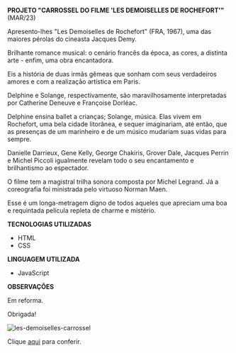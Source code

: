 **PROJETO "CARROSSEL DO FILME 'LES DEMOISELLES DE ROCHEFORT'"** (MAR/23)

<p>Apresento-lhes "Les Demoiselles de Rochefort" (FRA, 1967), uma das maiores pérolas do cineasta Jacques Demy.</p>
<p>Brilhante romance musical: o cenário francês da época, as cores, a distinta arte - enfim, uma obra encantadora.</p>
<p>Eis a história de duas irmãs gêmeas que sonham com seus verdadeiros amores e com a realização artística em Paris.</p>
<p>Delphine e Solange, respectivamente, são maravilhosamente interpretadas por Catherine Deneuve e Françoise Dorléac.</p>
<p>Delphine ensina ballet a crianças; Solange, música. Elas vivem em Rochefort, uma bela cidade litorânea, e sequer imaginariam, até então, que as presenças de um marinheiro e de um músico mudariam suas vidas para sempre.</p>
<p>Danielle Darrieux, Gene Kelly, George Chakiris, Grover Dale, Jacques Perrin e Michel Piccoli igualmente revelam todo o seu encantamento e brilhantismo ao espectador.</p>
<p>O filme tem a magistral trilha sonora composta por Michel Legrand. Já a coreografia foi ministrada pelo virtuoso Norman Maen.</p>
<p>Esse é um longa-metragem digno de todos aqueles que apreciam uma boa e requintada película repleta de charme e mistério.</p>

**TECNOLOGIAS UTILIZADAS**

- HTML
- CSS

**LINGUAGEM UTILIZADA**

- JavaScript
  
**OBSERVAÇÕES**

<p>Em reforma.</p>
<p>Obrigada!</p>

![les-demoiselles-carrossel](https://github.com/carolinaoftinoco/les-demoiselles-carrossel/blob/main/les-demoiselles-carrossel.gif)

Clique [aqui](https://carolinaoftinoco.github.io/les-demoiselles-carrossel/) para conferir.
